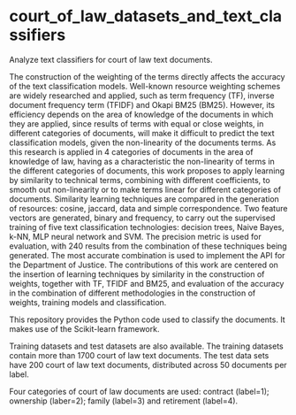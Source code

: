 # court_of_law_datasets_and_text_classifiers
Analyze text classifiers for court of law text documents.

The construction of the weighting of the terms directly affects the accuracy of the text classification models. Well-known resource weighting schemes are widely researched and applied, such as term frequency (TF), inverse document frequency term (TFIDF) and Okapi BM25 (BM25). However, its efficiency depends on the area of knowledge of the documents in which they are applied, since results of terms with equal or close weights, in different categories of documents, will make it difficult to predict the text classification models, given the non-linearity of the documents terms. As this research is applied in 4 categories of documents in the area of knowledge of law, having as a characteristic the non-linearity of terms in the different categories of documents, this work proposes to apply learning by similarity to technical terms, combining with different coefficients, to smooth out non-linearity or to make terms linear for different categories of documents. Similarity learning techniques are compared in the generation of resources: cosine, jaccard, data and simple correspondence. Two feature vectors are generated, binary and frequency, to carry out the supervised training of five text classification technologies: decision trees, Naive Bayes, k-NN, MLP neural network and SVM. The precision metric is used for evaluation, with 240 results from the combination of these techniques being generated. The most accurate combination is used to implement the API for the Department of Justice. The contributions of this work are centered on the insertion of learning techniques by similarity in the construction of weights, together with TF, TFIDF and BM25, and evaluation of the accuracy in the combination of different methodologies in the construction of weights, training models and classification.

This repository provides the Python code used to classify the documents. It makes use of the Scikit-learn framework.

Training datasets and test datasets are also available. The training datasets contain more than 1700 court of law text documents. The test data sets have 200 court of law text documents, distributed across 50 documents per label.

Four categories of court of law documents are used: contract (label=1); ownership (laber=2); family (label=3) and retirement (label=4).
